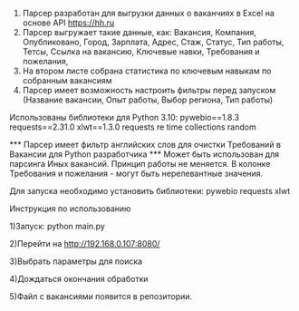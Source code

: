 1) Парсер разработан для выгрузки данных  о ваканчиях в Excel на основе API https://hh.ru
2) Парсер выгружает такие данные, как: Вакансия, Компания,	Опубликовано,	Город,	Зарплата,	Адрес,	Стаж,	Статус,	Тип работы,	Тетсы,	Ссылка на вакансию, 	Ключевые навки,	Требования и пожелания,
3) На втором листе  собрана статистика по ключевым навыкам по собранным вакансиям
4) Парсер имеет возможность настроить фильтры перед запуском (Название вакансии, Опыт работы, Выбор региона, Тип работы)

Использованы библиотеки для Python 3.10:
pywebio==1.8.3
requests==2.31.0
xlwt==1.3.0
requests
re
time
collections
random

*** Парсер имеет фильтр английских слов для очистки Требований в Вакансии для Python разработчика
*** Может быть использован для парсинга Иных вакансий. Принцип работы не меняется. В колонке Требования и пожелания - могут быть нерелевантные значения.

Для запуска необходимо установить библиотеки:
pywebio
requests
xlwt

Инструкция по использованию 

1)Запуск:
python main.py

2)Перейти на 
http://192.168.0.107:8080/

3)Выбрать параметры для поиска

4)Дождаться окончания обработки

5)Файл с вакансиями появится в репозитории.
